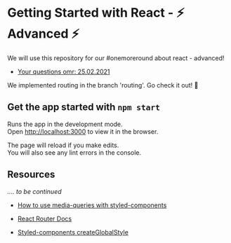 # Getting Started with React - ⚡️ Advanced ⚡️

We will use this repository for our #onemoreround about react - advanced!

- [Your questions omr: 25.02.2021](https://scrumlr.io/#/board/-MUDB5P2KMQrp2QgeKo5)

We implemented routing in the branch 'routing'. Go check it out! 🎉

## Get the app started with `npm start`

Runs the app in the development mode.\
Open [http://localhost:3000](http://localhost:3000) to view it in the browser.

The page will reload if you make edits.\
You will also see any lint errors in the console.

## Resources

_.... to be continued_

- [How to use media-queries with styled-components](https://jsramblings.com/how-to-use-media-queries-with-styled-components/)
- [React Router Docs](https://reactrouter.com/web/api/)

- [Styled-components createGlobalStyle](https://styled-components.com/docs/api#createglobalstyle)
